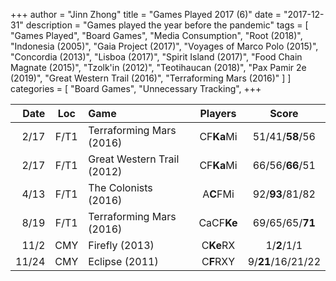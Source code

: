 +++ 
author = "Jinn Zhong" 
title = "Games Played 2017 (6)" 
date = "2017-12-31" 
description = "Games played the year before the pandemic" 
tags = [
    "Games Played",
    "Board Games",
    "Media Consumption",
    "Root (2018)",
    "Indonesia (2005)",
    "Gaia Project (2017)",
    "Voyages of Marco Polo (2015)",
    "Concordia (2013)",
    "Lisboa (2017)",
    "Spirit Island (2017)",
    "Food Chain Magnate (2015)",
    "Tzolk'in (2012)",
    "Teotihaucan (2018)",
    "Pax Pamir 2e (2019)",
    "Great Western Trail (2016)",
    "Terraforming Mars (2016)"
]
]
categories = [
    "Board Games",
    "Unnecessary Tracking",
+++

| Date | Loc | Game | Players | Score |
| ---: | :---: | :--- | :---: | :---: |
| 2/17 | F/T1 | Terraforming Mars (2016) | CF**Ka**Mi | 51/41/**58**/56 |
| 2/17 | F/T1 | Great Western Trail (2012) | CF**Ka**Mi | 66/56/**66**/51 |
| 4/13 | F/T1 | The Colonists (2016) | A**C**FMi | 92/**93**/81/82 |
| 8/19 | F/T1 | Terraforming Mars (2016) | CaCF**Ke** | 69/65/65/**71** |
| 11/2 | CMY | Firefly (2013) | C**Ke**RX | 1/**2**/1/1 |
| 11/24 | CMY | Eclipse (2011) | C**F**RXY | 9/**21**/16/21/22 |
